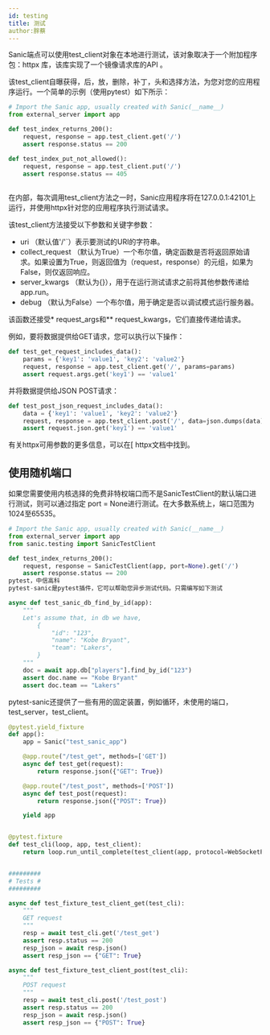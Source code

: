 ```yaml
---
id: testing
title: 测试
author:胖蔡
---
```


Sanic端点可以使用test_client对象在本地进行测试，该对象取决于一个附加程序包：httpx 库，该库实现了一个镜像请求库的API 。

该test_client自曝获得，后，放，删除，补丁，头和选择方法，为您对您的应用程序运行。一个简单的示例（使用pytest）如下所示：

```python
# Import the Sanic app, usually created with Sanic(__name__)
from external_server import app

def test_index_returns_200():
    request, response = app.test_client.get('/')
    assert response.status == 200

def test_index_put_not_allowed():
    request, response = app.test_client.put('/')
    assert response.status == 405
    
```
    
在内部，每次调用test_client方法之一时，Sanic应用程序将在127.0.0.1:42101上运行，并使用httpx针对您的应用程序执行测试请求。

该test_client方法接受以下参数和关键字参数：
- uri （默认值'/'`）表示要测试的URI的字符串。
- collect_request （默认为True）一个布尔值，确定函数是否将返回原始请求。如果设置为True，则返回值为（request，response）的元组，如果为False，则仅返回响应。
- server_kwargs （默认为{}），用于在运行测试请求之前将其他参数传递给app.run。
- debug （默认为False）一个布尔值，用于确定是否以调试模式运行服务器。

该函数还接受* request_args和** request_kwargs，它们直接传递给请求。

例如，要将数据提供给GET请求，您可以执行以下操作：

```python
def test_get_request_includes_data():
    params = {'key1': 'value1', 'key2': 'value2'}
    request, response = app.test_client.get('/', params=params)
    assert request.args.get('key1') == 'value1'
```
并将数据提供给JSON POST请求：

```python
def test_post_json_request_includes_data():
    data = {'key1': 'value1', 'key2': 'value2'}
    request, response = app.test_client.post('/', data=json.dumps(data))
    assert request.json.get('key1') == 'value1'
```
有关httpx可用参数的更多信息，可以在[ httpx文档中找到。

## 使用随机端口
如果您需要使用内核选择的免费非特权端口而不是SanicTestClient的默认端口进行测试，则可以通过指定 port = None进行测试。在大多数系统上，端口范围为1024至65535。

```python
# Import the Sanic app, usually created with Sanic(__name__)
from external_server import app
from sanic.testing import SanicTestClient

def test_index_returns_200():
    request, response = SanicTestClient(app, port=None).get('/')
    assert response.status == 200
pytest，中信高科
pytest-sanic是pytest插件，它可以帮助您异步测试代码。只需编写如下测试

async def test_sanic_db_find_by_id(app):
    """
    Let's assume that, in db we have,
        {
            "id": "123",
            "name": "Kobe Bryant",
            "team": "Lakers",
        }
    """
    doc = await app.db["players"].find_by_id("123")
    assert doc.name == "Kobe Bryant"
    assert doc.team == "Lakers" 
```
pytest-sanic还提供了一些有用的固定装置，例如循环，未使用的端口，test_server，test_client。

```python
@pytest.yield_fixture
def app():
    app = Sanic("test_sanic_app")

    @app.route("/test_get", methods=['GET'])
    async def test_get(request):
        return response.json({"GET": True})

    @app.route("/test_post", methods=['POST'])
    async def test_post(request):
        return response.json({"POST": True})

    yield app


@pytest.fixture
def test_cli(loop, app, test_client):
    return loop.run_until_complete(test_client(app, protocol=WebSocketProtocol))


#########
# Tests #
#########

async def test_fixture_test_client_get(test_cli):
    """
    GET request
    """
    resp = await test_cli.get('/test_get')
    assert resp.status == 200
    resp_json = await resp.json()
    assert resp_json == {"GET": True}

async def test_fixture_test_client_post(test_cli):
    """
    POST request
    """
    resp = await test_cli.post('/test_post')
    assert resp.status == 200
    resp_json = await resp.json()
    assert resp_json == {"POST": True}
```
